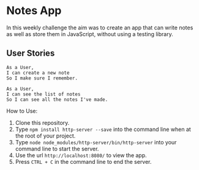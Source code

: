 # Notes App

In this weekly challenge the aim was to create an app that can write notes as well as store them in JavaScript, without using a testing library.

## User Stories

```
As a User,
I can create a new note
So I make sure I remember.
```

```
As a User,
I can see the list of notes
So I can see all the notes I've made.
```

How to Use:

1. Clone this repository.
2. Type `npm install http-server --save` into the command line when at the root of your project.
3. Type `node node_modules/http-server/bin/http-server` into your command line to start the server.
4. Use the url `http://localhost:8080/` to view the app.
5. Press `CTRL + C` in the command line to end the server.



